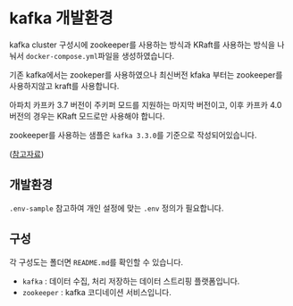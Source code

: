 # kafka 개발환경

kafka cluster 구성시에 zookeeper를 사용하는 방식과 KRaft를 사용하는 방식을 나눠서 `docker-compose.yml`파일을 생성하였습니다.

기존 kafka에서는 zookeper를 사용하였으나 최신버전 kfaka 부터는 zookeeper를 사용하지않고 kraft를 사용합니다.

아파치 카프카 3.7 버전이 주키퍼 모드를 지원하는 마지막 버전이고, 이후 카프카 4.0 버전의 경우는 KRaft 모드로만 사용해야 합니다.

zookeeper를 사용하는 샘플은 `kafka 3.3.0`를 기준으로 작성되어있습니다.

([참고자료](https://cwiki.apache.org/confluence/display/KAFKA/KIP-833%3A+Mark+KRaft+as+Production+Ready))

## 개발환경

`.env-sample` 참고하여 개인 설정에 맞는 `.env` 정의가 필요합니다.

## 구성

각 구성도는 폴더면 `README.md`를 확인할 수 있습니다.

- `kafka` : 데이터 수집, 처리 저장하는 데이터 스트리핑 플랫폼입니다.
- `zookeeper` : kafka 코디네이션 서비스입니다.


